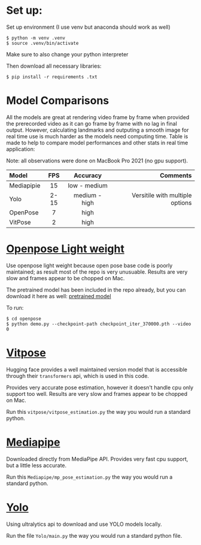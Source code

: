 # Set up:

Set up environment (I use venv but anaconda should work as well)
```
$ python -m venv .venv
$ source .venv/bin/activate
```
Make sure to also change your python interpreter

Then download all necessary libraries:
```
$ pip install -r requirements .txt
```

# Model Comparisons
All the models are great at rendering video frame by frame when provided the prerecorded video as it can go frame by frame with no lag in final output. However, calculating landmarks and outputing a smooth image for real time use is much harder as the models need computing time. Table is made to help to compare model performances and other stats in real time application:

Note: all observations were done on MacBook Pro 2021 (no gpu support).

| Model       | FPS         | Accuracy      | Comments |
| :---        |    :----:   | :---:         | ---: | 
| Mediapipie  | 15          | low - medium  |  |
| Yolo        | 2-15        | medium - high | Versitile with multiple options |
| OpenPose    | 7           | high          |  |
| VitPose     | 2           | high          |  |


# [Openpose Light weight](https://github.com/Daniil-Osokin/lightweight-human-pose-estimation.pytorch?tab=readme-ov-file )

Use openpose light weight because open pose base code is poorly maintained; as result most of the repo is very unusuable. Results are very slow and frames appear to be chopped on Mac.

The pretrained model has been included in the repo already, but you can download it here as well: [pretrained model](https://download.01.org/opencv/openvino_training_extensions/models/human_pose_estimation/checkpoint_iter_370000.pth)

To run: 
```
$ cd openpose
$ python demo.py --checkpoint-path checkpoint_iter_370000.pth --video 0
```


# [Vitpose](https://huggingface.co/docs/transformers/main/en/model_doc/vitpose)

Hugging face provides a well maintained version model that is accessible through their `transformers` api, which is used in this code.

Provides very accurate pose estimation, however it doesn't handle cpu only support too well. Results are very slow and frames appear to be chopped on Mac. 

Run this `vitpose/vitpose_estimation.py` the way you would run a standard python.

# [Mediapipe](https://ai.google.dev/edge/mediapipe/solutions/vision/pose_landmarker)

Downloaded directly from MediaPipe API. Provides very fast cpu support, but a little less accurate.

Run this `Mediapipe/mp_pose_estimation.py` the way you would run a standard python.
 
# [Yolo](https://docs.ultralytics.com/tasks/pose/)

Using ultralytics api to download and use YOLO models locally. 

Run the file `Yolo/main.py` the way you would run a standard python file.

